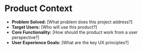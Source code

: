 <!-- Version: 0.1 | Last Updated: 2025-04-05 | Updated By: Cline -->

# Product Context

*   **Problem Solved:** [What problem does this project address?]
*   **Target Users:** [Who will use this product?]
*   **Core Functionality:** [How should the product work from a user perspective?]
*   **User Experience Goals:** [What are the key UX principles?]